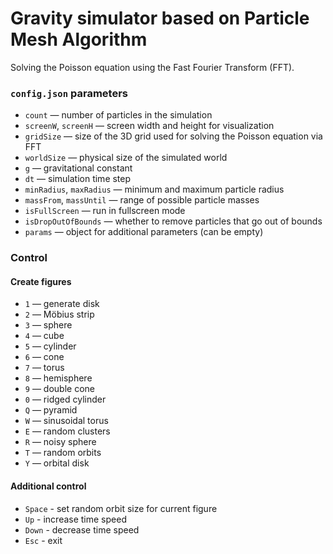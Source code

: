 # Gravity simulator based on Particle Mesh Algorithm 

Solving the Poisson equation using the Fast Fourier Transform (FFT).

### `config.json` parameters

- `count` — number of particles in the simulation
- `screenW`, `screenH` — screen width and height for visualization
- `gridSize` — size of the 3D grid used for solving the Poisson equation via FFT
- `worldSize` — physical size of the simulated world
- `g` — gravitational constant
- `dt` — simulation time step
- `minRadius`, `maxRadius` — minimum and maximum particle radius
- `massFrom`, `massUntil` — range of possible particle masses
- `isFullScreen` — run in fullscreen mode
- `isDropOutOfBounds` — whether to remove particles that go out of bounds
- `params` — object for additional parameters (can be empty)

### Control

#### Create figures

- `1` — generate disk
- `2` — Möbius strip
- `3` — sphere
- `4` — cube
- `5` — cylinder
- `6` — cone
- `7` — torus
- `8` — hemisphere
- `9` — double cone
- `0` — ridged cylinder
- `Q` — pyramid
- `W` — sinusoidal torus
- `E` — random clusters
- `R` — noisy sphere
- `T` — random orbits
- `Y` — orbital disk

#### Additional control

- `Space` - set random orbit size for current figure
- `Up` - increase time speed
- `Down` - decrease time speed
- `Esc` - exit

